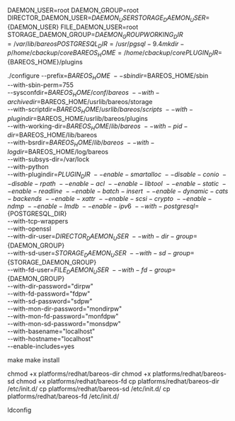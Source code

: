DAEMON_USER=root
DAEMON_GROUP=root
DIRECTOR_DAEMON_USER=${DAEMON_USER}
STORAGE_DAEMON_USER=${DAEMON_USER}
FILE_DAEMON_USER=root
STORAGE_DAEMON_GROUP=${DAEMON_GROUP}
WORKING_DIR=/var/lib/bareos
POSTGRESQL_DIR=/usr/pgsql-9.4
mkdir -p /home/cbackup/core
BAREOS_HOME=/home/cbackup/core
PLUGIN_DIR=${BAREOS_HOME}/plugins

./configure   --prefix=$BAREOS_HOME \
  --sbindir=$BAREOS_HOME/sbin \
  --with-sbin-perm=755 \
  --sysconfdir=$BAREOS_HOME/conf/bareos \
  --with-archivedir=$BAREOS_HOME/usrlib/bareos/storage \
  --with-scriptdir=$BAREOS_HOME/usrlib/bareos/scripts \
  --with-plugindir=$BAREOS_HOME/usrlib/bareos/plugins \
  --with-working-dir=$BAREOS_HOME/lib/bareos \
  --with-pid-dir=$BAREOS_HOME/lib/bareos \
  --with-bsrdir=$BAREOS_HOME/lib/bareos \
  --with-logdir=$BAREOS_HOME/log/bareos \
  --with-subsys-dir=/var/lock \
  --with-python \
  --with-plugindir=${PLUGIN_DIR} \
  --enable-smartalloc \
  --disable-conio \
  --disable-rpath \
  --enable-acl \
  --enable-libtool \
  --enable-static \
  --enable-readline \
  --enable-batch-insert \
  --enable-dynamic-cats-backends \
  --enable-xattr \
  --enable-scsi-crypto \
  --enable-ndmp \
  --enable-lmdb \
  --enable-ipv6 \
  --with-postgresql=${POSTGRESQL_DIR}\
  --with-tcp-wrappers \
  --with-openssl \
  --with-dir-user=${DIRECTOR_DAEMON_USER} \
  --with-dir-group=${DAEMON_GROUP} \
  --with-sd-user=${STORAGE_DAEMON_USER} \
  --with-sd-group=${STORAGE_DAEMON_GROUP} \
  --with-fd-user=${FILE_DAEMON_USER} \
  --with-fd-group=${DAEMON_GROUP} \
  --with-dir-password="dirpw" \
  --with-fd-password="fdpw" \
  --with-sd-password="sdpw" \
  --with-mon-dir-password="mondirpw" \
  --with-mon-fd-password="monfdpw" \
  --with-mon-sd-password="monsdpw" \
  --with-basename="localhost" \
  --with-hostname="localhost" \
  --enable-includes=yes


make
make install

chmod +x platforms/redhat/bareos-dir
chmod +x platforms/redhat/bareos-sd
chmod +x platforms/redhat/bareos-fd
cp platforms/redhat/bareos-dir /etc/init.d/
cp platforms/redhat/bareos-sd /etc/init.d/
cp platforms/redhat/bareos-fd /etc/init.d/

ldconfig
